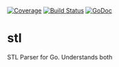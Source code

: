 [![Coverage](http://gocover.io/_badge/github.com/SniderLabs/stl?0)](http://gocover.io/github.com/SniderLabs/stl)
[![Build Status](https://travis-ci.org/SniderLabs/stl.png?branch=master)](https://travis-ci.org/SniderLabs/stl)
[![GoDoc](https://godoc.org/github.com/SniderLabs/stl?status.svg)](https://godoc.org/github.com/SniderLabs/stl)

# stl

STL Parser for Go. Understands both
